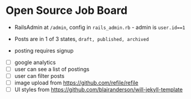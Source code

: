 # Open Source Job Board

- RailsAdmin at `/admin`, config in `rails_admin.rb` - admin is `user.id==1`

<script src="https://gist-it.appspot.com/github/blairanderson/open-source-job-board/blob/master/app/models/user.rb"></script>

- Posts are in 1 of 3 states, `draft, published, archived`

- posting requires signup


- [ ] google analytics
- [ ] user can see a list of postings
- [ ] user can filter posts
- [ ] image upload from https://github.com/refile/refile
- [ ] UI styles from https://github.com/blairanderson/will-jekyll-template
